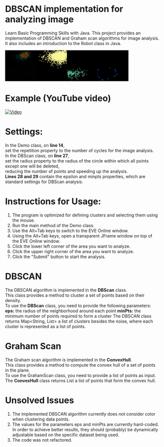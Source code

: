# DBSCAN implementation for analyzing image
Learn Basic Programming Skills with Java.
This project provides an implementation of DBSCAN and Graham scan algorithms for image analysis.  
It also includes an introduction to the Robot class in Java.

<div style="display:flex;">
<img src="https://github.com/Pomog/DBSCAN/blob/master/screenshot.png?raw=true" alt="example" style="width:20%;">

<img src="https://github.com/Pomog/DBSCAN/blob/master/clusterization1.png?raw=true" style="width:20%;">

<img src="https://github.com/Pomog/DBSCAN/blob/master/clusterization2.png?raw=true" alt="example" style="width:20%;">

<img src="https://github.com/Pomog/DBSCAN/blob/master/calculatedHull.png?raw=true" alt="example" style="width:20%;">
</div>

# Example (YouTube video)
[![Video](https://img.youtube.com/vi/xTJlGgTdvog/0.jpg)](https://www.youtube.com/watch?v=xTJlGgTdvog)

# Settings:
In the Demo class, on <b>line 14</b>,  
set the repetition property to the number of cycles for the image analysis.  
In the DBScan class, on <b>line 27</b>,  
set the radius property to the radius of the circle within which all points except one will be deleted,  
reducing the number of points and speeding up the analysis.  
<b>Lines 28 and 29</b> contain the epsilon and minpts properties, which are standard settings for DBScan analysis.

# Instructions for Usage:
1. The program is optimized for defining clusters and selecting them using the mouse.
2. Run the main method of the Demo class.
3. Use the Alt+Tab keys to switch to the EVE Online window.
4. Using the Alt+Tab keys, open a transparent JFrame window on top of the EVE Online window.
5. Click the lower left corner of the area you want to analyze.
6. Click the upper right corner of the area you want to analyze.
7. Click the "Submit" button to start the analysis.

# DBSCAN
The DBSCAN algorithm is implemented in the **DBScan** class.  
This class provides a method to cluster a set of points based on their density.  
To use the **DBScan** class, you need to provide the following parameters:
<b>eps:</b> the radius of the neighborhood around each point
<b>minPts:</b> the minimum number of points required to form a cluster
The DBSCAN class returns Map<String, List<Point>> a list of clusters besides the noise, where each cluster is represented as a list of points.

# Graham Scan
The Graham scan algorithm is implemented in the **ConvexHull**.  
This class provides a method to compute the convex hull of a set of points in the plane.  
To use the GrahamScan class, you need to provide a list of points as input.  
The **ConvexHull** class returns List<Point> a list of points that form the convex hull.

# Unsolved Issues
1. The implemented DBSCAN algorithm currently does not consider color when clustering data points.
2. The values for the parameters eps and minPts are currently hard-coded. In order to achieve better results, they should (probably) be dynamically adjustable based on the specific dataset being used.
3. The code was not refactored.
